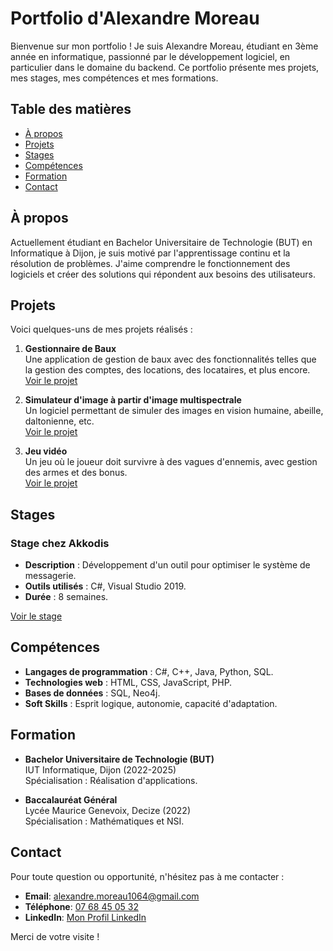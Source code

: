 # Portfolio d'Alexandre Moreau

Bienvenue sur mon portfolio ! Je suis Alexandre Moreau, étudiant en 3ème année en informatique, passionné par le développement logiciel, en particulier dans le domaine du backend. Ce portfolio présente mes projets, mes stages, mes compétences et mes formations.

## Table des matières

- [À propos](#à-propos)
- [Projets](#projets)
- [Stages](#stages)
- [Compétences](#compétences)
- [Formation](#formation)
- [Contact](#contact)

## À propos

Actuellement étudiant en Bachelor Universitaire de Technologie (BUT) en Informatique à Dijon, je suis motivé par l'apprentissage continu et la résolution de problèmes. J'aime comprendre le fonctionnement des logiciels et créer des solutions qui répondent aux besoins des utilisateurs.

## Projets

Voici quelques-uns de mes projets réalisés :

1. **Gestionnaire de Baux**  
   Une application de gestion de baux avec des fonctionnalités telles que la gestion des comptes, des locations, des locataires, et plus encore.  
   [Voir le projet](https://alexandre363.github.io/Portfolio/Alexandre_Moreau/Project/LeaseManager.html)

2. **Simulateur d'image à partir d'image multispectrale**  
   Un logiciel permettant de simuler des images en vision humaine, abeille, daltonienne, etc.  
   [Voir le projet](https://alexandre363.github.io/Portfolio/Alexandre_Moreau/Project/MultispectralSimulator.html)

3. **Jeu vidéo**  
   Un jeu où le joueur doit survivre à des vagues d'ennemis, avec gestion des armes et des bonus.  
   [Voir le projet](https://alexandre363.github.io/Portfolio/Alexandre_Moreau/Project/VideoGame.html)

## Stages

### Stage chez Akkodis
- **Description** : Développement d'un outil pour optimiser le système de messagerie.
- **Outils utilisés** : C#, Visual Studio 2019.
- **Durée** : 8 semaines.

[Voir le stage](https://alexandre363.github.io/Portfolio/Alexandre_Moreau/Internship/Akkodis.html)

## Compétences

- **Langages de programmation** : C#, C++, Java, Python, SQL.
- **Technologies web** : HTML, CSS, JavaScript, PHP.
- **Bases de données** : SQL, Neo4j.
- **Soft Skills** : Esprit logique, autonomie, capacité d'adaptation.

## Formation

- **Bachelor Universitaire de Technologie (BUT)**  
  IUT Informatique, Dijon (2022-2025)  
  Spécialisation : Réalisation d'applications.

- **Baccalauréat Général**  
  Lycée Maurice Genevoix, Decize (2022)  
  Spécialisation : Mathématiques et NSI.

## Contact

Pour toute question ou opportunité, n'hésitez pas à me contacter :

- **Email**: [alexandre.moreau1064@gmail.com](mailto:alexandre.moreau1064@gmail.com)
- **Téléphone**: [07 68 45 05 32](tel:+33768450532)
- **LinkedIn**: [Mon Profil LinkedIn](https://www.linkedin.com/in/alexandre-moreau-71b485265/)

Merci de votre visite !
